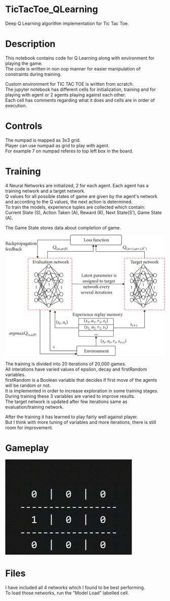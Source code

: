 # TicTacToe_QLearning
Deep Q Learning algorithm implementation for Tic Tac Toe. <br/>

# Description
This notebook contains code for Q Learning along with environment for playing the game.<br/>
The code is written in non oop manner for easier manipulation of constraints during training.<br/>

Custom environment for TIC TAC TOE is written from scratch.<br/>
The jupyter notebook has different cells for initialization, training and for playing with agent or 2 agents playing against each other.<br/>
Each cell has comments regarding what it does and cells are in order of execution.<br/>

# Controls
The numpad is mapped as 3x3 grid. <br/>
Player can use numpad as grid to play with agent.<br/>
For example 7 on numpad referes to top left box in the board.<br/>

# Training
4 Neural Networks are initialized, 2 for each agent.
Each agent has a training network and a target network. <br/>
Q values for all possible states of game are given by the agent's network and according to the Q values, the next action is determined.<br/>
To train the models, experience tuples are collected which contain:<br/>
Current State (S), Action Taken (A), Reward (R), Next State(S'), Game State (A).

The Game State stores data about completion of game.<br/>

![Deep Q Learning Algorithm](https://github.com/taralb-45/TicTacToe_Deep_Q_Learning/blob/main/media/img.jpg)<br/>

The training is divided into 20 iterations of 20,000 games. <br/>
All interations have varied values of epsilon, decay and firstRandom variables. <br/>
firstRandom is a Boolean variable that decides if first move of the agents will be random or not. <br/>
It is implemented in order to increase exploration in some training stages. <br/>
During training these 3 variables are varied to improve results. <br/>
The target network is updated after few iterations same as evaluation/training network. <br/>

After the training it has learned to play fairly well against player.<br/>
But I think with more tuning of variables and more iterations, there is still room for improvement. <br/>

# Gameplay
![gameplay.gif](https://github.com/taralb-45/TicTacToe_Deep_Q_Learning/blob/main/media/gameplay.gif)<br/>

# Files
I have included all 4 networks which I found to be best performing. <br/>
To load those networks, run the "Model Load" labelled cell.<br/>

